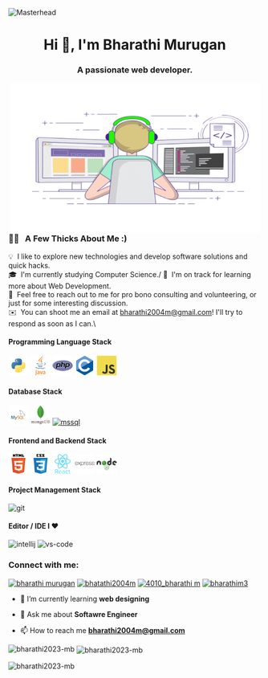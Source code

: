 ![Masterhead](https://user-images.githubusercontent.com/65373279/148280039-301b677b-74e7-49f8-af75-15e7c9253d74.png)
<h1 align="center">Hi 👋, I'm Bharathi Murugan</h1>
<h3 align="center">A passionate web developer.</h3>
<img align="right" height="300" width="500" src="https://raw.githubusercontent.com/mikonoid/mikonoid/main/images/gifs/coder3.gif" />

<!--<p align="left"> <img src="https://komarev.com/ghpvc/?username=bharathi2023-mb&label=Profile%20views&color=0e75b6&style=flat" alt="bharathi2023-mb" /> </p>-->

### 👩‍💻 &nbsp; A Few Thicks About Me :) 

💡 &nbsp;I like to explore new technologies and develop software solutions and quick hacks.\
🎓 &nbsp;I'm currently studying Computer Science./
🌱 &nbsp;I'm on track for learning more about  Web Development.\
💬 &nbsp;Feel free to reach out to me for pro bono consulting and volunteering, or just for some interesting discussion.\
✉️ &nbsp;You can shoot me an email at bharathi2004m@gmail.com! I'll try to respond as soon as I can.\


#### Programming Language Stack
<p align="left"> <img src="https://raw.githubusercontent.com/github/explore/80688e429a7d4ef2fca1e82350fe8e3517d3494d/topics/python/python.png" alt="python" title="python" width="40" height="40"/> <img src="https://raw.githubusercontent.com/github/explore/80688e429a7d4ef2fca1e82350fe8e3517d3494d/topics/java/java.png" alt="java" title="java8" width="40" height="40"/> <img src="https://raw.githubusercontent.com/devicons/devicon/master/icons/php/php-original.svg" alt="php" title="php" width="40" height="40"/> <img src="https://raw.githubusercontent.com/devicons/devicon/master/icons/c/c-original.svg" alt="c" title="c" width="40" height="40"/> <img src="https://raw.githubusercontent.com/devicons/devicon/master/icons/javascript/javascript-original.svg" alt="javascript" title="javascript" width="40" height="40"/>
</p>

#### Database Stack
<p align="left"><img src="https://raw.githubusercontent.com/github/explore/80688e429a7d4ef2fca1e82350fe8e3517d3494d/topics/mysql/mysql.png" alt="mysql" title="mysql" width="40" height="40"/> <img src="https://raw.githubusercontent.com/devicons/devicon/master/icons/mongodb/mongodb-original-wordmark.svg" alt="mongodb" title="mongodb" width="40" height="40"/> <a href="https://www.microsoft.com/en-us/sql-server" target="_blank" rel="noreferrer"> <img src="https://www.svgrepo.com/show/303229/microsoft-sql-server-logo.svg" alt="mssql" width="40" height="40"/> </a> </p>


#### Frontend and Backend Stack 
<p align="left"> <img src="https://raw.githubusercontent.com/devicons/devicon/master/icons/html5/html5-original-wordmark.svg" alt="html5" title="html5"  width="40" height="40"/> <img src="https://raw.githubusercontent.com/devicons/devicon/master/icons/css3/css3-original-wordmark.svg" alt="css3" title="css3" width="40" height="40"/> <img src="https://raw.githubusercontent.com/devicons/devicon/master/icons/react/react-original-wordmark.svg" alt="react" title="react" width="40" height="40"/> <img src="https://raw.githubusercontent.com/devicons/devicon/master/icons/express/express-original-wordmark.svg" alt="express" title="express" width="40" height="40"/> <img src="https://raw.githubusercontent.com/devicons/devicon/master/icons/nodejs/nodejs-original-wordmark.svg" alt="nodejs" title="nodejs" width="40" height="40"/></p>

#### Project Management Stack
<p align="left"><img src="https://www.vectorlogo.zone/logos/git-scm/git-scm-icon.svg" alt="git" title="git" width="40" height="40"/> </p>

#### Editor / IDE I ♥
<p align="left"> <img src="https://cdn.worldvectorlogo.com/logos/intellij-idea-1.svg" alt="intellij" title="intellij" width="40" height="40"/> <img src="https://www.vectorlogo.zone/logos/visualstudio_code/visualstudio_code-icon.svg" alt="vs-code" title="vs-code" width="40" height="40"/> </p>


<h3 align="left">Connect with me:</h3>
<p align="left">
<a href="https://linkedin.com/in/bharathi murugan" target="blank"><img align="center" src="https://raw.githubusercontent.com/rahuldkjain/github-profile-readme-generator/master/src/images/icons/Social/linked-in-alt.svg" alt="bharathi murugan" height="30" width="40" /></a>
<a href="https://www.codechef.com/users/bhatathi2004m" target="blank"><img align="center" src="https://cdn.jsdelivr.net/npm/simple-icons@3.1.0/icons/codechef.svg" alt="bhatathi2004m" height="30" width="40" /></a>
<a href="https://www.hackerrank.com/4010_bharathi m" target="blank"><img align="center" src="https://raw.githubusercontent.com/rahuldkjain/github-profile-readme-generator/master/src/images/icons/Social/hackerrank.svg" alt="4010_bharathi m" height="30" width="40" /></a>
<a href="https://www.leetcode.com/bharathim3" target="blank"><img align="center" src="https://raw.githubusercontent.com/rahuldkjain/github-profile-readme-generator/master/src/images/icons/Social/leet-code.svg" alt="bharathim3" height="30" width="40" /></a>
</p>

- 🌱 I’m currently learning **web designing**

- 💬 Ask me about **Softawre Engineer**

- 📫 How to reach me **bharathi2004m@gmail.com**




<p><img align="left" src="https://github-readme-stats.vercel.app/api/top-langs?username=bharathi2023-mb&show_icons=true&locale=en&layout=compact" alt="bharathi2023-mb" /></p>

<p>&nbsp;<img align="center" src="https://github-readme-stats.vercel.app/api?username=bharathi2023-mb&show_icons=true&locale=en" alt="bharathi2023-mb" /></p>

<p><img align="center" src="https://github-readme-streak-stats.herokuapp.com/?user=bharathi2023-mb&" alt="bharathi2023-mb" /></p>


